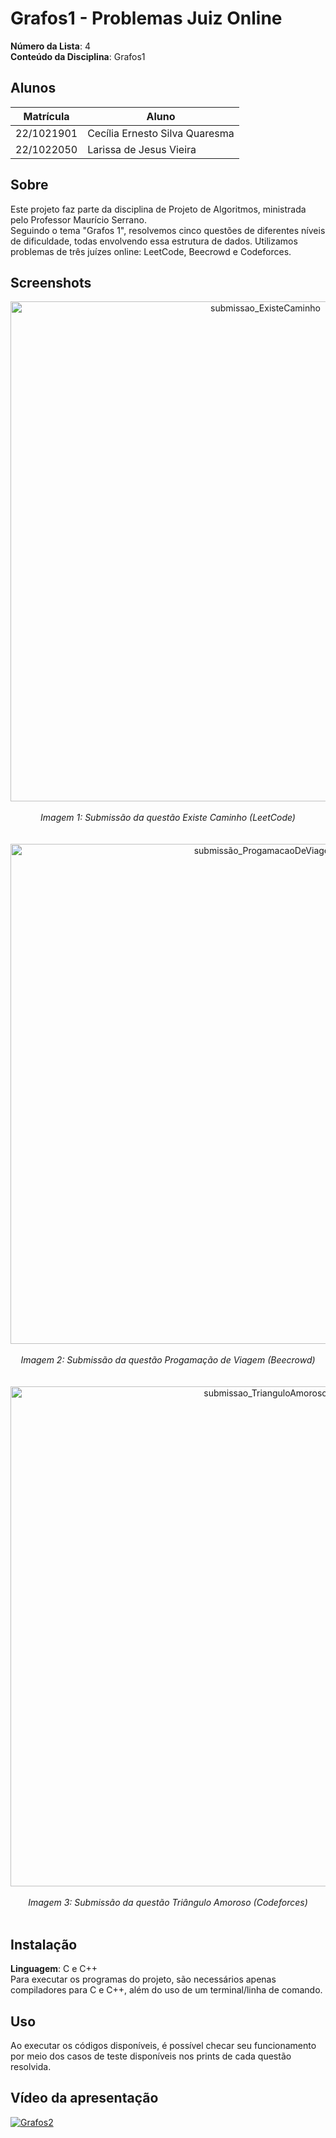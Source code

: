 # Grafos1 - Problemas Juiz Online

**Número da Lista**: 4<br>
**Conteúdo da Disciplina**: Grafos1<br>

## Alunos
|Matrícula | Aluno |
| -- | -- |
| 22/1021901  |  Cecília Ernesto Silva Quaresma |
| 22/1022050  |  Larissa de Jesus Vieira |

## Sobre 
Este projeto faz parte da disciplina de Projeto de Algoritmos, ministrada pelo Professor Maurício Serrano. <br>
Seguindo o tema "Grafos 1", resolvemos cinco questões de diferentes níveis de dificuldade, todas envolvendo essa estrutura de dados. Utilizamos problemas de três juízes online: LeetCode, Beecrowd e Codeforces. 

## Screenshots
<center><img src="https://github.com/user-attachments/assets/8786a84c-a4fa-407e-b6e5-dc24d65f3c8a" alt="submissao_ExisteCaminho" width="800"/></center><br>
<center><i>Imagem 1: Submissão da questão Existe Caminho (LeetCode)</i></center>
<br></br>
<center><img src="https://github.com/user-attachments/assets/a97e9da5-4789-457a-a99b-4bd1f533a149" alt="submissão_ProgamacaoDeViagem" width="800"/></center><br>
<center><i>Imagem 2: Submissão da questão Progamação de Viagem (Beecrowd)</i></center>
<br></br>
<center><img src="https://github.com/user-attachments/assets/1c99d580-7624-4190-83c9-7cbf07cc81eb" alt="submissao_TrianguloAmoroso" width="800"/></center><br>
<center><i>Imagem 3: Submissão da questão Triângulo Amoroso (Codeforces)</i></center><br>

## Instalação 
**Linguagem**: C e C++<br>
Para executar os programas do projeto, são necessários apenas compiladores para C e C++, além do uso de um terminal/linha de comando.

## Uso
Ao executar os códigos disponíveis, é possível checar seu funcionamento por meio dos casos de teste disponíveis nos prints de cada questão resolvida.

## Vídeo da apresentação 
[![Grafos2](https://img.youtube.com/vi/wjJHFJNGH7k/0.jpg)](https://www.youtube.com/watch?v=wjJHFJNGH7k)



